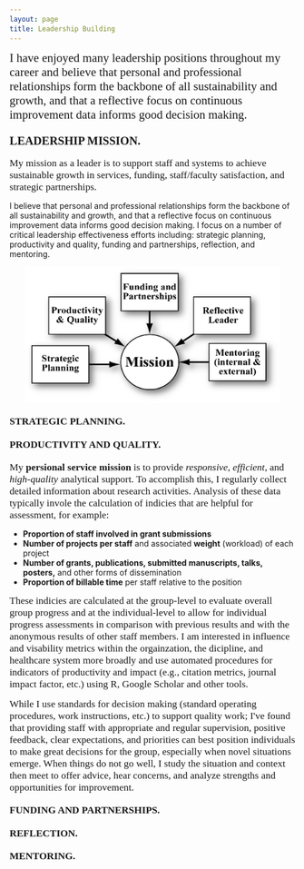 ```yaml
---
layout: page
title: Leadership Building 
---
```


<span style="color:lightsteelblue4; font-family:Palatino; font-size:1.50em;">I have enjoyed many leadership positions throughout my career and believe that personal and professional relationships form the backbone of all sustainability and growth, and that a reflective focus on continuous improvement data informs good decision making.</span> 
<br/>  

### <span style="color:lightsteelblue4; font-family:Palatino; font-size:1.25em;">LEADERSHIP MISSION.</span> 

<span style="color:lightsteelblue4; font-family:Palatino; font-size:1.25em;">My mission as a leader is to support staff and systems to achieve sustainable growth in services, funding, staff/faculty satisfaction, and strategic partnerships.</span>   
   
I believe that personal and professional relationships form the backbone of all sustainability and growth, and that a reflective focus on continuous improvement data informs good decision making. I focus on a number of critical leadership effectiveness efforts including: strategic planning, productivity and quality, funding and partnerships, reflection, and mentoring.

<p align="center">
  <img width="450" height="240" src="/assets/img/leadershipmission2.png">
</p>
  
#### <span style="color:lightsteelblue4; font-family:Palatino; font-size:1.25em;">STRATEGIC PLANNING.</span>   

#### <span style="color:lightsteelblue4; font-family:Palatino; font-size:1.25em;">PRODUCTIVITY AND QUALITY.</span>    
<span style="color:lightsteelblue4; font-family:Palatino; font-size:1.25em;">My **persional service mission** is to provide *responsive*, *efficient*, and *high-quality* analytical support. To accomplish this, I regularly collect detailed information about research activities. Analysis of these data typically invole the calculation of indicies that are helpful for assessment, for example:</span>   
   
* **Proportion of staff involved in grant submissions**
* **Number of projects per staff** and associated **weight** (workload) of each project
* **Number of grants, publications, submitted manuscripts, talks, posters,** and other forms of dissemination
* **Proportion of billable time** per staff relative to the position

<span style="color:lightsteelblue4; font-family:Palatino; font-size:1.25em;">These indicies are calculated at the group-level to evaluate overall group progress and at the individual-level to allow for individual progress assessments in comparison with previous results and with the anonymous results of other staff members. I am interested in influence and visability metrics within the orgainzation, the dicipline, and healthcare system more broadly and use automated procedures for indicators of productivity and impact (e.g., citation metrics, journal impact factor, etc.) using R, Google Scholar and other tools.</span>    

<span style="color:lightsteelblue4; font-family:Palatino; font-size:1.25em;">While I use standards for decision making (standard operating procedures, work instructions, etc.) to support quality work; I've found that providing staff with appropriate and regular supervision, positive feedback, clear expectations, and priorities can best position individuals to make great decisions for the group, especially when novel situations emerge. When things do not go well, I study the situation and context then meet to offer advice, hear concerns, and analyze strengths and opportunities for improvement.</span>

#### <span style="color:lightsteelblue4; font-family:Palatino; font-size:1.25em;">FUNDING AND PARTNERSHIPS.</span>   

#### <span style="color:lightsteelblue4; font-family:Palatino; font-size:1.25em;">REFLECTION.</span> 

#### <span style="color:lightsteelblue4; font-family:Palatino; font-size:1.25em;">MENTORING.</span> 
